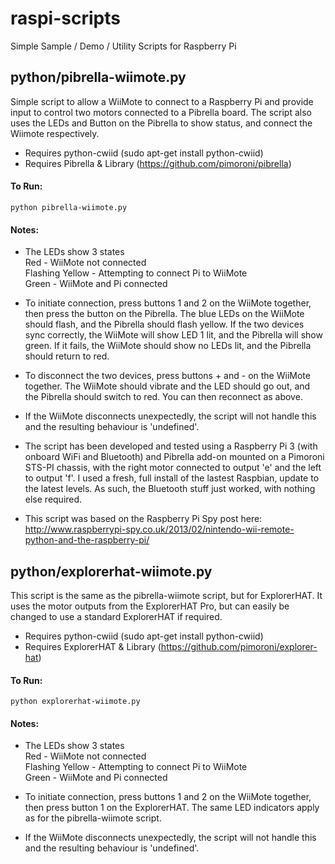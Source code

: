 # raspi-scripts
Simple Sample / Demo / Utility Scripts for Raspberry Pi

## python/pibrella-wiimote.py
Simple script to allow a WiiMote to connect to a Raspberry Pi and provide input to control two motors connected to a Pibrella board. The script also uses the LEDs and Button on the Pibrella to show status, and connect the Wiimote respectively. 

* Requires python-cwiid (sudo apt-get install python-cwiid)
* Requires Pibrella & Library (https://github.com/pimoroni/pibrella)

#### To Run:
`python pibrella-wiimote.py`

#### Notes:
* The LEDs show 3 states   
  Red - WiiMote not connected  
   Flashing Yellow - Attempting to connect Pi to WiiMote  
   Green - WiiMote and Pi connected  
   
   
* To initiate connection, press buttons 1 and 2 on the WiiMote together, then press the button on the Pibrella. The blue LEDs on the WiiMote should flash, and the Pibrella should flash yellow. If the two devices sync correctly, the WiiMote will show LED 1 lit, and the Pibrella will show green. If it fails, the WiiMote should show no LEDs lit, and the Pibrella should return to red.  


* To disconnect the two devices, press buttons + and - on the WiiMote together. The WiiMote should vibrate and the LED should go out, and the Pibrella should switch to red. You can then reconnect as above.


* If the WiiMote disconnects unexpectedly, the script will not handle this and the resulting behaviour is 'undefined'.


* The script has been developed and tested using a Raspberry Pi 3 (with onboard WiFi and Bluetooth) and Pibrella add-on mounted on a Pimoroni STS-PI chassis, with the right motor connected to output 'e' and the left to output 'f'. I used a fresh, full install of the lastest Raspbian, update to the latest levels. As such, the Bluetooth stuff just worked, with nothing else required.


* This script was based on the Raspberry Pi Spy post here:  
http://www.raspberrypi-spy.co.uk/2013/02/nintendo-wii-remote-python-and-the-raspberry-pi/




## python/explorerhat-wiimote.py
This script is the same as the pibrella-wiimote script, but for ExplorerHAT. It uses the motor outputs from the ExplorerHAT Pro, but can easily be changed to use a standard ExplorerHAT if required. 

* Requires python-cwiid (sudo apt-get install python-cwiid)
* Requires ExplorerHAT & Library (https://github.com/pimoroni/explorer-hat)

#### To Run:
`python explorerhat-wiimote.py`

#### Notes:
* The LEDs show 3 states   
  Red - WiiMote not connected  
   Flashing Yellow - Attempting to connect Pi to WiiMote  
   Green - WiiMote and Pi connected  
   
   
* To initiate connection, press buttons 1 and 2 on the WiiMote together, then press button 1 on the ExplorerHAT. The same LED indicators apply as for the pibrella-wiimote script.


* If the WiiMote disconnects unexpectedly, the script will not handle this and the resulting behaviour is 'undefined'.